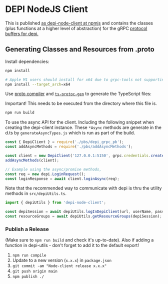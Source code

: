 # DEPI NodeJS Client

This is published [as depi-node-client at npmjs](https://www.npmjs.com/package/depi-node-client) and contains the classes (plus functions at a higher level of abstraction) for the gRPC [protocol buffers for depi.](../depi/proto/depi.proto)

## Generating Classes and Resources from .proto

Install dependencies:

```sh
npm install

# Apple M1 users should install for x64 due to grpc-tools not supporting arm64
npm install --target_arch=x64
```

Use [proto compiler](https://www.npmjs.com/package/grpc-tools) and [`ts-protoc-gen`](https://www.npmjs.com/package/ts-protoc-gen) to generate the TypeScript files:

Important! This needs to be executed from the directory where this file is.

```sh
npm run build
```

To use the async API for the client. Including the following snippet when creating the depi-client instance.
These `*Async` methods are generate in the d.ts by `generateAsyncTypes.js` which is run as part of the build.

```javascript
const { DepiClient } = require('./pbs/depi_grpc_pb');
const addAsyncMethods = require('./pbs/addAsyncMethods');

const client = new DepiClient('127.0.0.1:5150', grpc.credentials.createInsecure());
addAsyncMethods(client);

// Example using the async/promise methods,
const req = new depi.LoginRequest();
const loginResponse = await client.loginAsync(req);
```

Note that the recommended way to communicate with depi is thru the utility methods in `src/depiUtils.ts`.

```typescript
import { depiUtils } from 'depi-node-client';

const depiSession = await depiUtils.logInDepiClient(url, userName, password, null, options);
const resourceGroups = await depiUtils.getResourceGroups(depiSession);

```

### Publish a Release

(Make sure to `npm run build` and check it's up-to-date). Also if adding a function in depi-utils - don't forget to add it to the default export!

1. `npm run compile`
1. Update to a new version (`x.x.x`) in `package.json`
1. `git commit -am "Node-client release x.x.x"`
1. `git push origin main`
1. `npm publish ./`